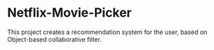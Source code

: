 # Netflix-Movie-Picker
This project creates a recommendation system for the user, based on Object-based collaborative filter.
